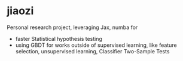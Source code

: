 # jiaozi

Personal research project, leveraging Jax, numba for 
- faster Statistical hypothesis testing
- using GBDT for works outside of supervised learning, like feature selection, unsupervised learning, Classifier Two-Sample Tests